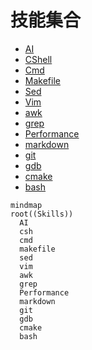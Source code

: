 # 技能集合

* [AI](ai/ai_entry.md)
* [CShell](cshell/cshell_entry.md)
* [Cmd](cmd/cmd_entry.md)
* [Makefile](makefile/makefile_entry.md)
* [Sed](sed/sed_entry.md)
* [Vim](vim/vim_entry.md)
* [awk](awk/awk_entry.md)
* [grep](grep/grep_entry.md)
* [Performance](performance/performance_entry.md)
* [markdown](markdown/md_entry.md)
* [git](git/git_entry.md)
* [gdb](gdb/gdb_entry.md)
* [cmake](cmake/cmake_entry.md)
* [bash](bash/bash_entry.md)

```mermaid
mindmap
root((Skills))
  AI
  csh
  cmd
  makefile
  sed
  vim
  awk
  grep
  Performance
  markdown
  git
  gdb
  cmake
  bash
```
